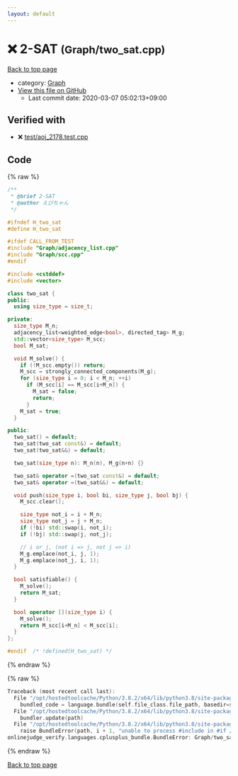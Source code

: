 ```yaml
---
layout: default
---
```


<!-- mathjax config similar to math.stackexchange -->
<script type="text/javascript" async
  src="https://cdnjs.cloudflare.com/ajax/libs/mathjax/2.7.5/MathJax.js?config=TeX-MML-AM_CHTML">
</script>
<script type="text/x-mathjax-config">
  MathJax.Hub.Config({
    TeX: { equationNumbers: { autoNumber: "AMS" }},
    tex2jax: {
      inlineMath: [ ['$','$'] ],
      processEscapes: true
    },
    "HTML-CSS": { matchFontHeight: false },
    displayAlign: "left",
    displayIndent: "2em"
  });
</script>

<script type="text/javascript" src="https://cdnjs.cloudflare.com/ajax/libs/jquery/3.4.1/jquery.min.js"></script>
<script src="https://cdn.jsdelivr.net/npm/jquery-balloon-js@1.1.2/jquery.balloon.min.js" integrity="sha256-ZEYs9VrgAeNuPvs15E39OsyOJaIkXEEt10fzxJ20+2I=" crossorigin="anonymous"></script>
<script type="text/javascript" src="../../assets/js/copy-button.js"></script>
<link rel="stylesheet" href="../../assets/css/copy-button.css" />


# :x: 2-SAT <small>(Graph/two_sat.cpp)</small>

<a href="../../index.html">Back to top page</a>

* category: <a href="../../index.html#4cdbd2bafa8193091ba09509cedf94fd">Graph</a>
* <a href="{{ site.github.repository_url }}/blob/master/Graph/two_sat.cpp">View this file on GitHub</a>
    - Last commit date: 2020-03-07 05:02:13+09:00




## Verified with

* :x: <a href="../../verify/test/aoj_2178.test.cpp.html">test/aoj_2178.test.cpp</a>


## Code

<a id="unbundled"></a>
{% raw %}
```cpp
/**
 * @brief 2-SAT
 * @author えびちゃん
 */

#ifndef H_two_sat
#define H_two_sat

#ifdef CALL_FROM_TEST
#include "Graph/adjacency_list.cpp"
#include "Graph/scc.cpp"
#endif

#include <cstddef>
#include <vector>

class two_sat {
public:
  using size_type = size_t;

private:
  size_type M_n;
  adjacency_list<weighted_edge<bool>, directed_tag> M_g;
  std::vector<size_type> M_scc;
  bool M_sat;

  void M_solve() {
    if (!M_scc.empty()) return;
    M_scc = strongly_connected_components(M_g);
    for (size_type i = 0; i < M_n; ++i)
      if (M_scc[i] == M_scc[i+M_n]) {
        M_sat = false;
        return;
      }
    M_sat = true;
  }

public:
  two_sat() = default;
  two_sat(two_sat const&) = default;
  two_sat(two_sat&&) = default;

  two_sat(size_type n): M_n(n), M_g(n+n) {}

  two_sat& operator =(two_sat const&) = default;
  two_sat& operator =(two_sat&&) = default;

  void push(size_type i, bool bi, size_type j, bool bj) {
    M_scc.clear();

    size_type not_i = i + M_n;
    size_type not_j = j + M_n;
    if (!bi) std::swap(i, not_i);
    if (!bj) std::swap(j, not_j);

    // i or j, (not i => j, not j => i)
    M_g.emplace(not_i, j, 1);
    M_g.emplace(not_j, i, 1);
  }

  bool satisfiable() {
    M_solve();
    return M_sat;    
  }

  bool operator [](size_type i) {
    M_solve();
    return M_scc[i+M_n] < M_scc[i];
  }
};

#endif  /* !defined(H_two_sat) */

```
{% endraw %}

<a id="bundled"></a>
{% raw %}
```cpp
Traceback (most recent call last):
  File "/opt/hostedtoolcache/Python/3.8.2/x64/lib/python3.8/site-packages/onlinejudge_verify/docs.py", line 347, in write_contents
    bundled_code = language.bundle(self.file_class.file_path, basedir=self.cpp_source_path)
  File "/opt/hostedtoolcache/Python/3.8.2/x64/lib/python3.8/site-packages/onlinejudge_verify/languages/cplusplus.py", line 68, in bundle
    bundler.update(path)
  File "/opt/hostedtoolcache/Python/3.8.2/x64/lib/python3.8/site-packages/onlinejudge_verify/languages/cplusplus_bundle.py", line 181, in update
    raise BundleError(path, i + 1, "unable to process #include in #if / #ifdef / #ifndef other than include guards")
onlinejudge_verify.languages.cplusplus_bundle.BundleError: Graph/two_sat.cpp: line 10: unable to process #include in #if / #ifdef / #ifndef other than include guards

```
{% endraw %}

<a href="../../index.html">Back to top page</a>

